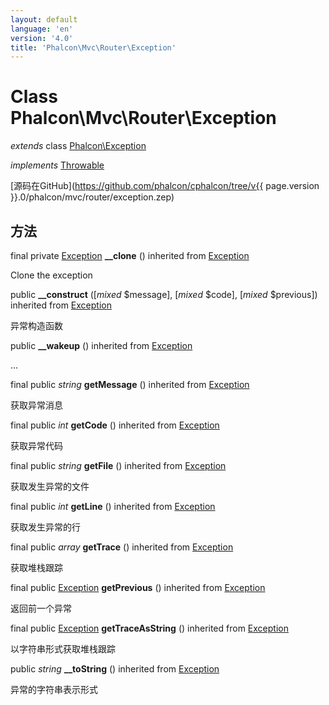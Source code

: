 ```yaml
---
layout: default
language: 'en'
version: '4.0'
title: 'Phalcon\Mvc\Router\Exception'
---
```


# Class **Phalcon\Mvc\Router\Exception**

*extends* class [Phalcon\Exception](Phalcon_Exception)

*implements* [Throwable](https://php.net/manual/en/class.throwable.php)

[源码在GitHub](https://github.com/phalcon/cphalcon/tree/v{{ page.version }}.0/phalcon/mvc/router/exception.zep)

## 方法

final private [Exception](https://php.net/manual/en/class.exception.php) **__clone** () inherited from [Exception](https://php.net/manual/en/class.exception.php)

Clone the exception

public **__construct** ([*mixed* $message], [*mixed* $code], [*mixed* $previous]) inherited from [Exception](https://php.net/manual/en/class.exception.php)

异常构造函数

public **__wakeup** () inherited from [Exception](https://php.net/manual/en/class.exception.php)

...

final public *string* **getMessage** () inherited from [Exception](https://php.net/manual/en/class.exception.php)

获取异常消息

final public *int* **getCode** () inherited from [Exception](https://php.net/manual/en/class.exception.php)

获取异常代码

final public *string* **getFile** () inherited from [Exception](https://php.net/manual/en/class.exception.php)

获取发生异常的文件

final public *int* **getLine** () inherited from [Exception](https://php.net/manual/en/class.exception.php)

获取发生异常的行

final public *array* **getTrace** () inherited from [Exception](https://php.net/manual/en/class.exception.php)

获取堆栈跟踪

final public [Exception](https://php.net/manual/en/class.exception.php) **getPrevious** () inherited from [Exception](https://php.net/manual/en/class.exception.php)

返回前一个异常

final public [Exception](https://php.net/manual/en/class.exception.php) **getTraceAsString** () inherited from [Exception](https://php.net/manual/en/class.exception.php)

以字符串形式获取堆栈跟踪

public *string* **__toString** () inherited from [Exception](https://php.net/manual/en/class.exception.php)

异常的字符串表示形式
